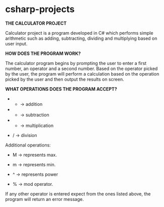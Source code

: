 # csharp-projects

**THE CALCULATOR PROJECT** 

Calculator project is a program developed in C# which performs simple arithmetic such as adding, subtracting, dividing and multiplying based on user input. 

**HOW DOES THE PROGRAM WORK?**

The calculator program begins by prompting the user to enter a first number, an operator and a second number. Based on the operator picked by the user, the program 
will perform a calculation based on the operation picked by the user and then output the results on screen. 


**WHAT OPERATIONS DOES THE PROGRAM ACCEPT?**
* + -> addition
  
* - -> subtraction
  
* * -> multiplication
  
* / -> division

Additional operations: 

* M -> represents max.

* m -> represents min.

* ^ -> represents power 

* % -> mod operator.

If any other operator is entered expect from the ones listed above, the program will return an error message.
